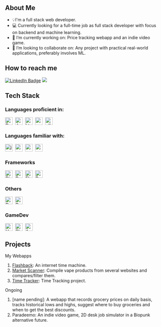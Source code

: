 ## About Me 
- 💡I'm a full stack web developer.
- 💻 Currently looking for a full-time job as full stack developer with focus on backend and machine learning.
- 🔭 I’m currently working on: Price tracking webapp and an indie video game.
- 👯 I’m looking to collaborate on: Any project with practical real-world applications, preferably involves ML.

## How to reach me
[![LinkedIn Badge](https://img.shields.io/badge/LinkedIn-0077B5?style=for-the-badge&logo=linkedin&logoColor=white)](https://www.linkedin.com/in/mustafa-aljammali-61b46a2b4/)
<a href="mailto:moustafa2121@gmail.com"><img src="https://img.shields.io/badge/Gmail-D14836?style=for-the-badge&logo=gmail&logoColor=white" /></a>

## Tech Stack
### Languages proficient in:
<img src="https://img.shields.io/badge/-Python-05122A?style=flat&logo=python" height="25" width="auto" alt="Python logo"/>&nbsp;
<img src="https://img.shields.io/badge/-JavaScript-05122A?style=flat&logo=javascript" height="25" width="auto" alt="JavaScript logo"/>&nbsp;
<img src="https://img.shields.io/badge/-HTML-05122A?style=flat&logo=html5" height="25" width="auto" alt="html logo">&nbsp;
<img src="https://img.shields.io/badge/-CSS-05122A?style=flat&logo=css3&logoColor=1572B6" height="25" width="auto" alt="css logo"/>&nbsp;
<img src="https://img.shields.io/badge/-C%23-05122A?style=flat&logo=c%23&logoColor=684D95" height="25" width="auto" alt="c# logo"/>&nbsp;

### Languages familiar with:
<img src="https://img.shields.io/badge/-Java-05122A?style=flat" height="25" width="auto" alt="java logo"/>&nbsp;
<img src="https://img.shields.io/badge/-C-05122A?style=flat&logo=C&logoColor=5E97D0" height="25" width="auto" alt="c logo"/>&nbsp;
<img src="https://img.shields.io/badge/-C++-05122A?style=flat&logo=c%2B%2B&logoColor=5E97D0" height="25" width="auto" alt="c++ logo"/>&nbsp;
<img src="https://img.shields.io/badge/-MySQL-05122A?style=flat&logo=mysql&logoColor=5E97D0" height="25" width="auto" alt="mysql logo"/>&nbsp;

### Frameworks
<img src="https://img.shields.io/badge/-Django-05122A?style=flat&logo=Django" height="25" width="auto" alt="Django logo"/>&nbsp;
<img src="https://img.shields.io/badge/-React-05122A?style=flat&logo=react" height="25" width="auto" alt="React logo"/>&nbsp;
<img src="https://img.shields.io/badge/-Flask-05122A?style=flat&logo=flask" height="25" width="auto" alt="Flask logo"/>&nbsp;
<img src="https://img.shields.io/badge/Django%20REST-05122A?style=flat" height="25" width="auto" alt="RestFramework logo"/>&nbsp;
      
### Others
<img src="https://img.shields.io/badge/-Docker-05122A?style=flat&logo=docker" height="25" width="auto" alt="Docker logo" />&nbsp;
<img src="https://img.shields.io/badge/-Bootstrap-05122A?style=flat&logo=bootstrap" height="25" width="auto" alt="Bootstrap logo" />&nbsp;

### GameDev
<img src="https://img.shields.io/badge/-Unity-05122A?style=flat&logo=unity" height="25" width="auto" alt="Unity logo" />&nbsp;
<img src="https://img.shields.io/badge/-Blender-05122A?style=flat&logo=blender" height="25" width="auto" alt="Blender logo" />&nbsp;
<img src="https://img.shields.io/badge/-Aseprite-05122A?style=flat&logo=Aseprite" height="25" width="auto" alt="Aseprite logo" />&nbsp;


## Projects

My Webapps
1. [Flashback](https://github.com/moustafa2121/Project-Flashback): An internet time machine.
2. [Market Scanner](https://github.com/moustafa2121/MarketScanner): Compile vape products from several websites and compares/filter them.
3. [Time Tracker](https://github.com/moustafa2121/TimeTrack2): Time Tracking project.

Ongoing
1. [name pending]:  A webapp that records grocery prices on daily basis, tracks historical lows and highs, suggest where to buy groceries and when to get the best discounts.
2. Paradeemo: An indie video game, 2D desk job simulator in a Biopunk alternative future.


